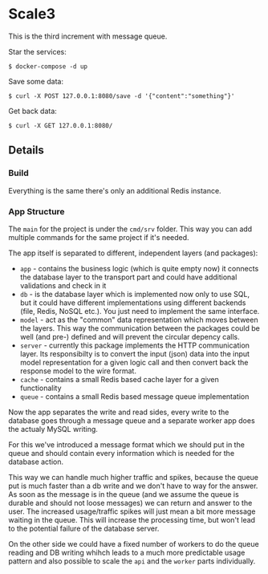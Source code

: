 # Scale3

This is the third increment with message queue.


Star the services:

```
$ docker-compose -d up
```

Save some data:
```
$ curl -X POST 127.0.0.1:8080/save -d '{"content":"something"}'
```

Get back data:
```
$ curl -X GET 127.0.0.1:8080/
```

## Details

### Build

Everything is the same there's only an additional Redis instance.

### App Structure

The `main` for the project is under the `cmd/srv` folder. This way you can add multiple commands for the same project if it's needed.

The app itself is separated to different, independent layers (and packages):

- `app` - contains the business logic (which is quite empty now) it connects the database layer to the transport part and could have additional validations and check in it
- `db` - is the database layer which is implemented now only to use SQL, but it could have different implementations using different backends (file, Redis, NoSQL etc.). You just need to implement the same interface.
- `model` - act as the "common" data representation which moves between the layers. This way the communication between the packages could be well (and pre-) defined and will prevent the circular depency calls.
- `server` - currently this package implements the HTTP communication layer. Its responsibilty is to convert the input (json) data into the input model representation for a given logic call and then convert back the response model to the wire format.
- `cache` - contains a small Redis based cache layer for a given functionality
- `queue` - contains a small Redis based message queue implementation

Now the app separates the write and read sides, every write to the database goes through a message queue and a separate worker app does the actualy MySQL writing.

For this we've introduced a message format which we should put in the queue and should contain every information which is needed for the database action.

This way we can handle much higher traffic and spikes, because the queue put is much faster than a db write and we don't have to way for the answer.
As soon as the message is in the queue (and we assume the queue is durable and should not loose messages) we can return and answer to the user.
The increased usage/traffic spikes will just mean a bit more message waiting in the queue. This will increase the processing time, but won't lead to the potential failure of the database server.

On the other side we could have a fixed number of workers to do the queue reading and DB writing whihch leads to a much more predictable usage pattern and also possible to scale the `api` and the `worker` parts individually.

